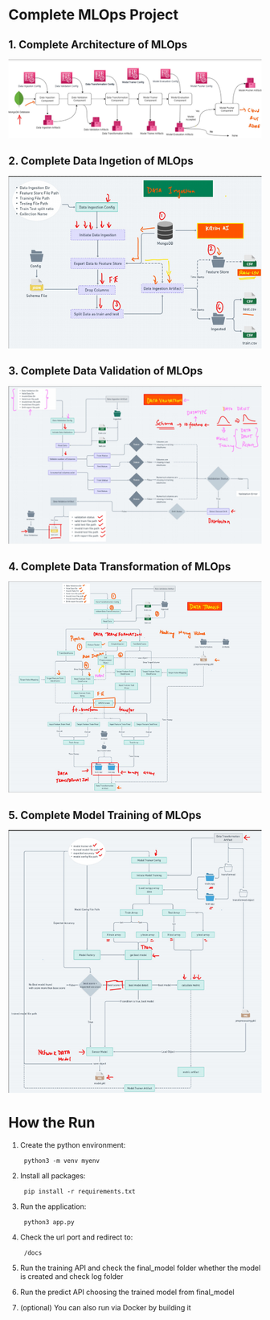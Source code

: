 
# Complete MLOps Project

## 1. Complete Architecture of MLOps
<img src="images/complete_architecture.png" alt="Project Logo" width="max">

## 2. Complete Data Ingetion of MLOps
<img src="images/Data_ingetion.png" alt="Project Logo" width="max">

## 3. Complete Data Validation of MLOps
<img src="images/Data_validation.png" alt="Project Logo" width="max">

## 4. Complete Data Transformation of MLOps
<img src="images/Data_Tranformation.png" alt="Project Logo" width="max">

## 5. Complete Model Training of MLOps
<img src="images/Model_Trainer.png" alt="Project Logo" width="max">

# How the Run

1. Create the python environment:
    
        python3 -m venv myenv

2. Install all packages:

        pip install -r requirements.txt

3. Run the application:

        python3 app.py

4. Check the url port and redirect to:

        /docs

5. Run the training API and check the final_model folder whether the model is created and check log folder

6. Run the predict API choosing the trained model from final_model

7. (optional) You can also run via Docker by building it